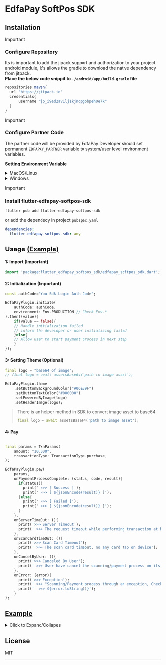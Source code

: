 # EdfaPay SoftPos SDK
## Installation
> [!IMPORTANT]
> ### Configure Repository
> Its is important to add the jipack support and authorization to your project android module, It's allows the gradle to download the native dependency from jitpack.
> <br>**Place the below code snippit to `./android/app/build.gradle` file**
> ```gradle
> repositories.maven{
>   url "https://jitpack.io"
>   credentials{
>       username "jp_i9ed2av1lj1kjnqpgobpeh0e7k"
>   } 
> }
> ```


> [!IMPORTANT]
> ### Configure Partner Code
> The partner code will be provided by EdfaPay
> Developer should set permanent `EDFAPAY_PARTNER` variable to system/user level environment variables.
>
> **Setting Environment Variable**
> <details>
> <summary> MacOS/Linux </summary>
>
> Permanent environment variables should be added to the .bash_profile file:
> 1. Open the .bash_profile file with a text editor of your choice. (create file if not exist)
> 2. Scroll down to the end of the .bash_profile file.
> 3. Copy below text and paste to a new line. (replace `your partner code` with actual value received from `EdfaPay`)
>     - export EDFAPAY_PARTNER=your partner code
> 4. Save changes you made to the .bash_profile file.
> 5. Execute the new .bash_profile by either restarting the machine or running command below:
>       - source ~/.bash-profile
> </details>
> <details>
> <summary> Windows </summary>
>
> 1. Open the link below:
>     - https://phoenixnap.com/kb/windows-set-environment-variable#ftoc-heading-4
> 2. Make sure below:
>     - Variable name should be `EDFAPAY_PARTNER`
>     - Variable value should be `your partner code` received from `EdfaPay`
> </details>


> [!IMPORTANT]
> ### Install flutter-edfapay-softpos-sdk
> ```terminal
> flutter pub add flutter-edfapay-softpos-sdk
> ```
> or add the dependecy in project `pubspec.yaml`
> ```yaml
> dependencies:
>   flutter-edfapay-softpos-sdk: any
> ```

## Usage [(Example)](#example)


#### 1: Import (Important)

```dart
import 'package:flutter_edfapay_softpos_sdk/edfapay_softpos_sdk.dart';
```



#### 2: Initialization (Important)
```dart
const authCode="You Sdk Login Auth Code";

EdfaPayPlugin.initiate(
    authCode: authCode,
    environment: Env.PRODUCTION // Check Env.*
).then((value){
    if(value == false){
    // Handle initialization failed
    // inform the developer or user initializing failed
    }else{
    // Allow user to start payment process in next step 
    }
});
```



#### 3: Setting Theme (Optional)
```dart
final logo = "base64 of image";
// final logo = await assetsBase64('path to image asset');

EdfaPayPlugin.theme
    .setButtonBackgroundColor("#06E59F")
    .setButtonTextColor("#000000")
    .setPoweredByImage(logo)
    .setHeaderImage(logo);
```

> There is an helper method in SDK to convert image asset to base64
> ```dart
> final logo = await assetsBase64('path to image asset');
> ```


#### 4: Pay
```dart

final params = TxnParams(
    amount: "10.000",
    transactionType: TransactionType.purchase,
);

EdfaPayPlugin.pay(
    params,
    onPaymentProcessComplete: (status, code, result){
      if(status){
        print(' >>> [ Success ]');
        print(' >>> [ ${jsonEncode(result)} ]');
      }else{
        print(' >>> [ Failed ]');
        print(' >>> [ ${jsonEncode(result)} ]');
      }
    },
    onServerTimeOut: (){
      print('>>> Server Timeout');
      print(' >>> The request timeout while performing transaction at backend');
    },
    onScanCardTimeOut: (){
      print('>>> Scan Card Timeout');
      print(' >>> The scan card timeout, no any card tap on device');
    },
    onCancelByUser: (){
      print('>>> Canceled By User');
      print(' >>> User have cancel the scanning/payment process on its own choice');
    },
    onError: (error){
      print('>>> Exception');
      print(' >>> "Scanning/Payment process through an exception, Check the logs');
      print('  >>> ${error.toString()}');
    }
);
```



## [Example](https://pub.dev/packages/flutter_edfapay_softpos_sdk/example)
<details>
  <summary> Click to Expand/Collapes </summary>

```dart
import 'package:flutter/material.dart';
import 'package:flutter/services.dart';
import 'package:flutter_edfapay_softpos_sdk/edfapay_softpos_sdk.dart';

/* add the plugin for below: https://pub.dev/packages/hexcolor */
import 'package:hexcolor/hexcolor.dart';


const authCode = "Auth_Code provided by EdfaPay ";
const logoPath = "assets/images/edfa_logo.png";
const amountToPay = "01.010";

void main() {
  runApp(const MyApp());
}

class MyApp extends StatefulWidget {
  const MyApp({super.key});

  @override
  State<MyApp> createState() => _MyAppState();
}

class _MyAppState extends State<MyApp> {
  var _edfaPluginInitiated = false;

  @override
  void initState() {
    super.initState();
    initiate();
    setTheme();
  }

  @override
  Widget build(BuildContext context) {

    return MaterialApp(
      home: Scaffold(
        body: Padding(
          padding: const EdgeInsets.all(15),
          child: Column(
            mainAxisAlignment: MainAxisAlignment.center,
            crossAxisAlignment: CrossAxisAlignment.stretch,
            children: [
              const SizedBox(height: 20),
              Expanded(
                flex: 2,
                child: Column(
                  mainAxisAlignment: MainAxisAlignment.center,
                  children: [
                    FractionallySizedBox(
                      widthFactor: 0.3,
                        child: Image.asset(logoPath)
                    ),
                    SizedBox(height: 30),
                    const Text(
                        "SDK",
                        style: TextStyle(fontSize: 65, fontWeight: FontWeight.w700), textAlign: TextAlign.center
                    ),
                    SizedBox(height: 10),
                    const Text(
                        "v0.0.1",
                        style: TextStyle(fontSize: 30, fontWeight: FontWeight.bold), textAlign: TextAlign.center
                    ),
                  ],
                ),
              ),

              const Expanded(
                flex: 1,
                child: Padding(
                  padding: EdgeInsets.all(10),
                  child: Text(
                      "You\'re on your way to enabling your Android App to allow your customers to pay in a very easy and simple way just click the payment button and tap your payment card on NFC enabled Android phone.",
                      style: TextStyle(fontSize: 14, fontWeight: FontWeight.w400, color: Colors.black45),
                      textAlign: TextAlign.center
                  ),
                ),
              ),

              ElevatedButton(
                  onPressed: pay,
                  style: ButtonStyle(backgroundColor: MaterialStatePropertyAll(HexColor("06E59F"))),
                  child: const Text("Pay $amountToPay", style: TextStyle(color: Colors.black))
              ),

              const Padding(
                padding: EdgeInsets.symmetric(horizontal: 10),
                child: Text(
                    "Click on button above to test the card processing with 10.00 SAR",
                    style: TextStyle(fontSize: 14, fontWeight: FontWeight.w400), textAlign: TextAlign.center
                ),
              ),
            ],
          ),
        ),
      ),
    );
  }


  initiate() async{
EdfaPayPlugin.initiate(
    authCode: authCode,
    environment: Env.UAT
).then((value){
      setState(() {
        _edfaPluginInitiated = value;
      });
    });

  }

  setTheme() async {
    final logo = await assetsBase64(logoPath);

    EdfaPayPlugin.theme
        .setButtonBackgroundColor("#06E59F")
        .setButtonTextColor("#000000")
        .setPoweredByImage(logo)
        .setHeaderImage(logo);
  }

  pay() async{
    if(!_edfaPluginInitiated){
      print('>>> Edfapay plugin not initialized.');
      return;
    }

    final params = TxnParams(
        amount: amountToPay,
        transactionType: TransactionType.purchase,
    );

    EdfaPayPlugin.pay(
        params,
        onPaymentProcessComplete: (status, code, result){
          print('>>> Payment Process Complete');
        },
        onServerTimeOut: (){
          print('>>> Server Timeout');
          print(' >>> The request timeout while performing transaction at backend');
        },
        onScanCardTimeOut: (){
          print('>>> Scan Card Timeout');
          print(' >>> The scan card timeout, no any card tap on device');
        },
        onCancelByUser: (){
          print('>>> Canceled By User');
          print(' >>> User have cancel the scanning/payment process on its own choice');
        },
        onError: (Exception error){
          print('>>> Exception');
          print(' >>> "Scanning/Payment process through an exception, Check the logs');
          print('  >>> ${error.toString()}');
        }
    );
  }
}
```

</details>

## License

MIT

---
